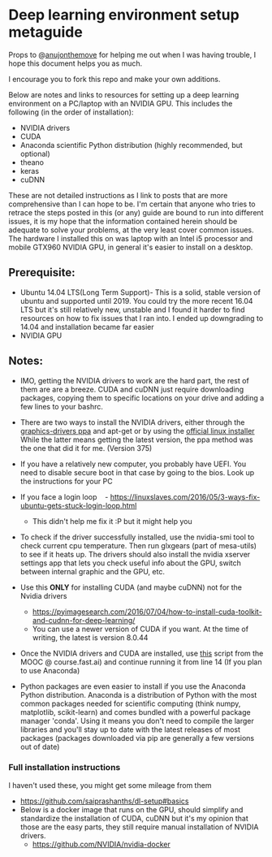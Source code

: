 # Deep learning environment setup metaguide

Props to @[anujonthemove](https://github.com/anujonthemove) for helping me out when I
was having trouble, I hope this document helps you as much.

I encourage you to fork this repo and make your own additions.

Below are notes and links to resources for setting up a deep learning
environment on a PC/laptop with an NVIDIA GPU. This includes the following (in
the order of installation):

- NVIDIA drivers
- CUDA
- Anaconda scientific Python distribution (highly recommended, but optional)
- theano
- keras
- cuDNN

These are not detailed instructions as I link to posts
that are more comprehensive than I can hope to be. 
I'm certain that anyone who tries to retrace the steps posted in this (or any)
guide are bound to run into different issues, it is my hope that the
information contained herein should be adequate to solve your problems, at the
very least cover common issues.
The hardware I installed this on was laptop with an Intel i5 processor and 
mobile GTX960 NVIDIA GPU, in general it's easier to install on a desktop.

## Prerequisite:

- Ubuntu 14.04 LTS(Long Term Support)- This is a solid, stable version of ubuntu
and supported until 2019. You could try the more recent 16.04 LTS but it's
still relatively new, unstable and I found it harder to find resources on how
to fix issues that I ran into. I ended up downgrading to 14.04 and installation
became far easier 
- NVIDIA GPU 

## Notes:

- IMO, getting the NVIDIA drivers to work are the hard part, the rest of them
  are are a breeze. CUDA and cuDNN just require downloading packages, copying
  them to specific locations on your drive and adding a few lines to your
  bashrc. 

- There are two ways to install the NVIDIA drivers, either through the
  [graphics-drivers ppa](https://webup8.org/2016/06/how-to-install-latest-nvidia-drivers-in.html)
  and apt-get or by using the [official linux installer](https://gist.github.com/wangruohui/df039f0dc434d6486f5d4d098aa52d07) 
  While the latter means getting the latest version, the ppa method was the one
  that did it for me. (Version 375)

- If you have a relatively new computer, you probably have UEFI. You need to
  disable  secure boot in that case by going to the bios. Look up the
  instructions for your PC

- If you face a login loop
    - <https://linuxslaves.com/2016/05/3-ways-fix-ubuntu-gets-stuck-login-loop.html>
    - This didn't help me fix it :P but it might help you

- To check if the driver successfully installed, use the nvidia-smi tool to
  check current cpu temperature. Then run glxgears (part of mesa-utils) to see
  if it heats up. The drivers should also install the nvidia xserver settings
  app that lets you check useful info about the GPU, switch between internal
  graphic and the GPU, etc.

- Use this **ONLY** for installing CUDA (and maybe cuDNN) not for the Nvidia
  drivers
    - <https://pyimagesearch.com/2016/07/04/how-to-install-cuda-toolkit-and-cudnn-for-deep-learning/>
    - You can use a newer version of CUDA if you want. At the time of writing,
      the latest is version 8.0.44

- Once the NVIDIA drivers and CUDA are installed, use [this](https://github.com/fastai/courses/blob/master/setup/install-gpu.sh) script from the MOOC @ course.fast.ai) and continue running
  it from line 14 (If you plan to use Anaconda)

- Python packages are even easier to install if you use the Anaconda Python
  distribution.  Anaconda is a distribution of Python with the most common
  packages needed for scientific computing (think numpy, matplotlib,
  scikit-learn) and comes bundled with a powerful package manager 'conda'.
  Using it means you don't need to compile the larger libraries and you'll stay
  up to date with the latest releases of most packages (packages downloaded via
  pip are generally a few versions out of date)

### Full installation instructions 
I haven't used these, you might get some mileage from them

- <https://github.com/saiprashanths/dl-setup#basics>
- Below is a docker image that runs on the GPU, should simplify and
standardize the installation of CUDA, cuDNN but it's my opinion that those are
the easy parts, they still require manual installation of NVIDIA drivers.
    - <https://github.com/NVIDIA/nvidia-docker>
